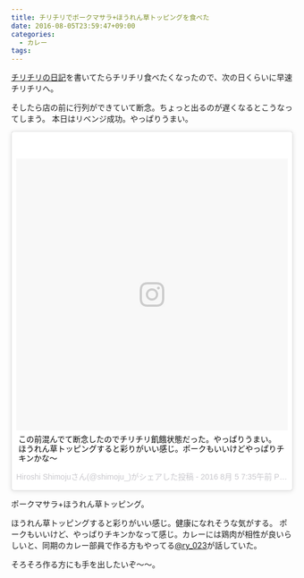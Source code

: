 ```yaml
---
title: チリチリでポークマサラ+ほうれん草トッピングを食べた
date: 2016-08-05T23:59:47+09:00
categories:
  - カレー
tags:
---
```


[チリチリの日記](https://shimoju.jp/2016/08/01/tiritiri-curry/)を書いてたらチリチリ食べたくなったので、次の日くらいに早速チリチリへ。

そしたら店の前に行列ができていて断念。ちょっと出るのが遅くなるとこうなってしまう。
本日はリベンジ成功。やっぱりうまい。

<blockquote class="instagram-media" data-instgrm-captioned data-instgrm-version="7" style=" background:#FFF; border:0; border-radius:3px; box-shadow:0 0 1px 0 rgba(0,0,0,0.5),0 1px 10px 0 rgba(0,0,0,0.15); margin: 1px; max-width:658px; padding:0; width:99.375%; width:-webkit-calc(100% - 2px); width:calc(100% - 2px);"><div style="padding:8px;"> <div style=" background:#F8F8F8; line-height:0; margin-top:40px; padding:50.0% 0; text-align:center; width:100%;"> <div style=" background:url(data:image/png;base64,iVBORw0KGgoAAAANSUhEUgAAACwAAAAsCAMAAAApWqozAAAABGdBTUEAALGPC/xhBQAAAAFzUkdCAK7OHOkAAAAMUExURczMzPf399fX1+bm5mzY9AMAAADiSURBVDjLvZXbEsMgCES5/P8/t9FuRVCRmU73JWlzosgSIIZURCjo/ad+EQJJB4Hv8BFt+IDpQoCx1wjOSBFhh2XssxEIYn3ulI/6MNReE07UIWJEv8UEOWDS88LY97kqyTliJKKtuYBbruAyVh5wOHiXmpi5we58Ek028czwyuQdLKPG1Bkb4NnM+VeAnfHqn1k4+GPT6uGQcvu2h2OVuIf/gWUFyy8OWEpdyZSa3aVCqpVoVvzZZ2VTnn2wU8qzVjDDetO90GSy9mVLqtgYSy231MxrY6I2gGqjrTY0L8fxCxfCBbhWrsYYAAAAAElFTkSuQmCC); display:block; height:44px; margin:0 auto -44px; position:relative; top:-22px; width:44px;"></div></div> <p style=" margin:8px 0 0 0; padding:0 4px;"> <a href="https://www.instagram.com/p/BIuwZ9qDkvY/" style=" color:#000; font-family:Arial,sans-serif; font-size:14px; font-style:normal; font-weight:normal; line-height:17px; text-decoration:none; word-wrap:break-word;" target="_blank">この前混んでて断念したのでチリチリ飢餓状態だった。やっぱりうまい。 ほうれん草トッピングすると彩りがいい感じ。ポークもいいけどやっぱりチキンかな〜</a></p> <p style=" color:#c9c8cd; font-family:Arial,sans-serif; font-size:14px; line-height:17px; margin-bottom:0; margin-top:8px; overflow:hidden; padding:8px 0 7px; text-align:center; text-overflow:ellipsis; white-space:nowrap;">Hiroshi Shimojuさん(@shimoju_)がシェアした投稿 - <time style=" font-family:Arial,sans-serif; font-size:14px; line-height:17px;" datetime="2016-08-05T14:35:26+00:00">2016  8月 5 7:35午前 PDT</time></p></div></blockquote>
<script async defer src="//platform.instagram.com/en_US/embeds.js"></script>

ポークマサラ+ほうれん草トッピング。

ほうれん草トッピングすると彩りがいい感じ。健康になれそうな気がする。
ポークもいいけど、やっぱりチキンかなって感じ。カレーには鶏肉が相性が良いらしいと、同期のカレー部員で作る方もやってる[@ry_023](https://twitter.com/ry_023)が話していた。

そろそろ作る方にも手を出したいぞ〜〜。
